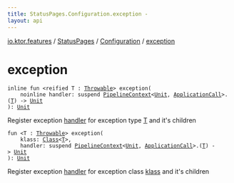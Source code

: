 ```yaml
---
title: StatusPages.Configuration.exception - 
layout: api
---
```


<div class='api-docs-breadcrumbs'><a href="../../index.html">io.ktor.features</a> / <a href="../index.html">StatusPages</a> / <a href="index.html">Configuration</a> / <a href="./exception.html">exception</a></div>

# exception

<div class="overload-group" markdown="1">

<div class="signature"><code><span class="keyword">inline</span> <span class="keyword">fun </span><span class="symbol">&lt;</span><span class="keyword">reified</span>&nbsp;<span class="identifier">T</span>&nbsp;<span class="symbol">:</span>&nbsp;<a href="https://kotlinlang.org/api/latest/jvm/stdlib/kotlin/-throwable/index.html"><span class="identifier">Throwable</span></a><span class="symbol">&gt;</span> <span class="identifier">exception</span><span class="symbol">(</span><br/>&nbsp;&nbsp;&nbsp;&nbsp;<span class="keyword">noinline</span> <span class="parameterName" id="io.ktor.features.StatusPages.Configuration$exception(kotlin.SuspendFunction2((io.ktor.util.pipeline.PipelineContext((kotlin.Unit, io.ktor.application.ApplicationCall)), io.ktor.features.StatusPages.Configuration.exception.T, )))/handler">handler</span><span class="symbol">:</span>&nbsp;<span class="keyword">suspend </span><a href="../../../io.ktor.util.pipeline/-pipeline-context/index.html"><span class="identifier">PipelineContext</span></a><span class="symbol">&lt;</span><a href="https://kotlinlang.org/api/latest/jvm/stdlib/kotlin/-unit/index.html"><span class="identifier">Unit</span></a><span class="symbol">,</span>&nbsp;<a href="../../../io.ktor.application/-application-call/index.html"><span class="identifier">ApplicationCall</span></a><span class="symbol">&gt;</span><span class="symbol">.</span><span class="symbol">(</span><a href="exception.html#T"><span class="identifier">T</span></a><span class="symbol">)</span>&nbsp;<span class="symbol">-&gt;</span>&nbsp;<a href="https://kotlinlang.org/api/latest/jvm/stdlib/kotlin/-unit/index.html"><span class="identifier">Unit</span></a><br/><span class="symbol">)</span><span class="symbol">: </span><a href="https://kotlinlang.org/api/latest/jvm/stdlib/kotlin/-unit/index.html"><span class="identifier">Unit</span></a></code></div>

Register exception <a href="exception.html#io.ktor.features.StatusPages.Configuration$exception(kotlin.SuspendFunction2((io.ktor.util.pipeline.PipelineContext((kotlin.Unit, io.ktor.application.ApplicationCall)), io.ktor.features.StatusPages.Configuration.exception.T, )))/handler">handler</a> for exception type <a href="exception.html#T">T</a> and it's children

</div>
<div class="overload-group" markdown="1">

<div class="signature"><code><span class="keyword">fun </span><span class="symbol">&lt;</span><span class="identifier">T</span>&nbsp;<span class="symbol">:</span>&nbsp;<a href="https://kotlinlang.org/api/latest/jvm/stdlib/kotlin/-throwable/index.html"><span class="identifier">Throwable</span></a><span class="symbol">&gt;</span> <span class="identifier">exception</span><span class="symbol">(</span><br/>&nbsp;&nbsp;&nbsp;&nbsp;<span class="parameterName" id="io.ktor.features.StatusPages.Configuration$exception(java.lang.Class((io.ktor.features.StatusPages.Configuration.exception.T)), kotlin.SuspendFunction2((io.ktor.util.pipeline.PipelineContext((kotlin.Unit, io.ktor.application.ApplicationCall)), io.ktor.features.StatusPages.Configuration.exception.T, )))/klass">klass</span><span class="symbol">:</span>&nbsp;<a href="http://docs.oracle.com/javase/6/docs/api/java/lang/Class.html"><span class="identifier">Class</span></a><span class="symbol">&lt;</span><a href="exception.html#T"><span class="identifier">T</span></a><span class="symbol">&gt;</span><span class="symbol">, </span><br/>&nbsp;&nbsp;&nbsp;&nbsp;<span class="parameterName" id="io.ktor.features.StatusPages.Configuration$exception(java.lang.Class((io.ktor.features.StatusPages.Configuration.exception.T)), kotlin.SuspendFunction2((io.ktor.util.pipeline.PipelineContext((kotlin.Unit, io.ktor.application.ApplicationCall)), io.ktor.features.StatusPages.Configuration.exception.T, )))/handler">handler</span><span class="symbol">:</span>&nbsp;<span class="keyword">suspend </span><a href="../../../io.ktor.util.pipeline/-pipeline-context/index.html"><span class="identifier">PipelineContext</span></a><span class="symbol">&lt;</span><a href="https://kotlinlang.org/api/latest/jvm/stdlib/kotlin/-unit/index.html"><span class="identifier">Unit</span></a><span class="symbol">,</span>&nbsp;<a href="../../../io.ktor.application/-application-call/index.html"><span class="identifier">ApplicationCall</span></a><span class="symbol">&gt;</span><span class="symbol">.</span><span class="symbol">(</span><a href="exception.html#T"><span class="identifier">T</span></a><span class="symbol">)</span>&nbsp;<span class="symbol">-&gt;</span>&nbsp;<a href="https://kotlinlang.org/api/latest/jvm/stdlib/kotlin/-unit/index.html"><span class="identifier">Unit</span></a><br/><span class="symbol">)</span><span class="symbol">: </span><a href="https://kotlinlang.org/api/latest/jvm/stdlib/kotlin/-unit/index.html"><span class="identifier">Unit</span></a></code></div>

Register exception <a href="exception.html#io.ktor.features.StatusPages.Configuration$exception(java.lang.Class((io.ktor.features.StatusPages.Configuration.exception.T)), kotlin.SuspendFunction2((io.ktor.util.pipeline.PipelineContext((kotlin.Unit, io.ktor.application.ApplicationCall)), io.ktor.features.StatusPages.Configuration.exception.T, )))/handler">handler</a> for exception class <a href="exception.html#io.ktor.features.StatusPages.Configuration$exception(java.lang.Class((io.ktor.features.StatusPages.Configuration.exception.T)), kotlin.SuspendFunction2((io.ktor.util.pipeline.PipelineContext((kotlin.Unit, io.ktor.application.ApplicationCall)), io.ktor.features.StatusPages.Configuration.exception.T, )))/klass">klass</a> and it's children

</div>
